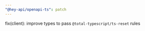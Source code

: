 ```yaml
---
"@hey-api/openapi-ts": patch
---
```


fix(client): improve types to pass `@total-typescript/ts-reset` rules

